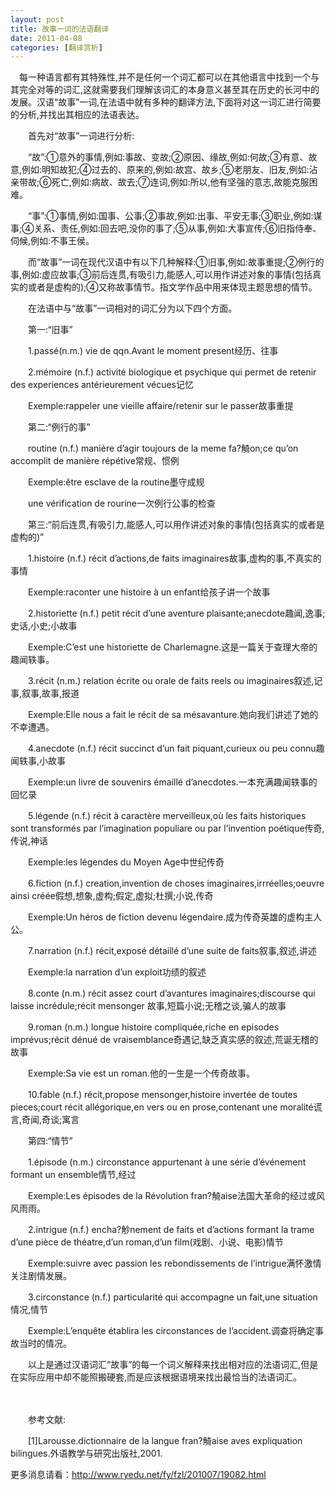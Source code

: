 ```yaml
---
layout: post
title: 故事一词的法语翻译
date: 2011-04-08
categories: [翻译赏析]  
---
```


　每一种语言都有其特殊性,并不是任何一个词汇都可以在其他语言中找到一个与其完全对等的词汇,这就需要我们理解该词汇的本身意义甚至其在历史的长河中的发展。汉语“故事”一词,在法语中就有多种的翻译方法,下面将对这一词汇进行简要的分析,并找出其相应的法语表达。

　　首先对“故事”一词进行分析:

　　“故”:①意外的事情,例如:事故、变故;②原因、缘故,例如:何故;③有意、故意,例如:明知故犯;④过去的、原来的,例如:故宫、故乡;⑤老朋友、旧友,例如:沾亲带故;⑥死亡,例如:病故、故去;⑦连词,例如:所以,他有坚强的意志,故能克服困难。

　　“事”:①事情,例如:国事、公事;②事故,例如:出事、平安无事;③职业,例如:谋事;④关系、责任,例如:回去吧,没你的事了;⑤从事,例如:大事宣传;⑥旧指侍奉、伺候,例如:不事王侯。

　　而“故事”一词在现代汉语中有以下几种解释:①旧事,例如:故事重提;②例行的事,例如:虚应故事;③前后连贯,有吸引力,能感人,可以用作讲述对象的事情(包括真实的或者是虚构的);④又称故事情节。指文学作品中用来体现主题思想的情节。

　　在法语中与“故事”一词相对的词汇分为以下四个方面。

　　第一:“旧事”

　　1.passé(n.m.) vie de qqn.Avant le moment present经历、往事

　　2.mémoire (n.f.) activité biologique et psychique qui permet de retenir des experiences antérieurement vécues记忆

　　Exemple:rappeler une vieille affaire/retenir sur le passer故事重提

　　第二:“例行的事”

　　routine (n.f.) manière d’agir toujours de la meme fa?觭on;ce qu’on accomplit de manière répétive常规、惯例

　　Exemple:être esclave de la routine墨守成规

　　une vérification de rourine一次例行公事的检查

　　第三:“前后连贯,有吸引力,能感人,可以用作讲述对象的事情(包括真实的或者是虚构的)”

　　1.histoire (n.f.) récit d’actions,de faits imaginaires故事,虚构的事,不真实的事情

　　Exemple:raconter une histoire à un enfant给孩子讲一个故事

　　2.historiette (n.f.) petit récit d’une aventure plaisante;anecdote趣闻,逸事;史话,小史;小故事

　　Exemple:C’est une historiette de Charlemagne.这是一篇关于查理大帝的趣闻轶事。

　　3.récit (n.m.) relation écrite ou orale de faits reels ou imaginaires叙述,记事,叙事,故事,报道

　　Exemple:Elle nous a fait le récit de sa mésavanture.她向我们讲述了她的不幸遭遇。

　　4.anecdote (n.f.) récit succinct d’un fait piquant,curieux ou peu connu趣闻轶事,小故事

　　Exemple:un livre de souvenirs émaillé d’anecdotes.一本充满趣闻轶事的回忆录

　　5.légende (n.f.) récit à caractère merveilleux,où les faits historiques sont transformés par l’imagination populiare ou par l’invention poétique传奇,传说,神话

　　Exemple:les légendes du Moyen Age中世纪传奇

　　6.fiction (n.f.) creation,invention de choses imaginaires,irrréelles;oeuvre ainsi créée假想,想象,虚构;假定,虚拟;杜撰;小说,传奇

　　Exemple:Un héros de fiction devenu légendaire.成为传奇英雄的虚构主人公。

　　7.narration (n.f.) récit,exposé détaillé d’une suite de faits叙事,叙述,讲述

　　Exemple:la narration d’un exploit功绩的叙述

　　8.conte (n.m.) récit assez court d’avantures imaginaires;discourse qui laisse incrédule;récit mensonger 故事,短篇小说;无稽之谈,骗人的故事

　　9.roman (n.m.) longue histoire compliquée,riche en episodes imprévus;récit dénué de vraisemblance奇遇记,缺乏真实感的叙述,荒诞无稽的故事

　　Exemple:Sa vie est un roman.他的一生是一个传奇故事。

　　10.fable (n.f.) récit,propose mensonger,histoire invertée de toutes pieces;court récit allégorique,en vers ou en prose,contenant une moralité谎言,奇闻,奇谈;寓言

　　第四:“情节”

　　1.épisode (n.m.) circonstance appurtenant à une série d’événement formant un ensemble情节,经过

　　Exemple:Les épisodes de la Révolution fran?觭aise法国大革命的经过或风风雨雨。

　　2.intrigue (n.f.) encha?觘nement de faits et d’actions formant la trame d’une pièce de théatre,d’un roman,d’un film(戏剧、小说、电影)情节

　　Exemple:suivre avec passion les rebondissements de l’intrigue满怀激情关注剧情发展。

　　3.circonstance (n.f.) particularité qui accompagne un fait,une situation情况,情节

　　Exemple:L’enquête établira les circonstances de l’accident.调查将确定事故当时的情况。

　　以上是通过汉语词汇“故事”的每一个词义解释来找出相对应的法语词汇,但是在实际应用中却不能照搬硬套,而是应该根据语境来找出最恰当的法语词汇。

　　

　　参考文献:

　　[1]Larousse.dictionnaire de la langue fran?觭aise aves expliquation bilingues.外语教学与研究出版社,2001.

更多消息请看：http://www.ryedu.net/fy/fzl/201007/19082.html

